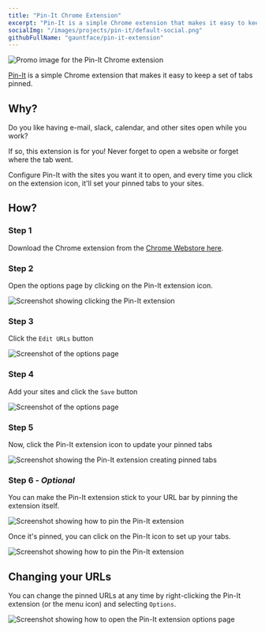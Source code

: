 ```yaml
---
title: "Pin-It Chrome Extension"
excerpt: "Pin-It is a simple Chrome extension that makes it easy to keep a set of tabs pinned."
socialImg: "/images/projects/pin-it/default-social.png"
githubFullName: "gauntface/pin-it-extension"
---
```


![Promo image for the Pin-It Chrome extension](/images/projects/pin-it/default-social.png)

[Pin-It](https://chrome.google.com/webstore/detail/pin-it/iaebojjjijdaeinlldahkekclhdjgkme)
is a simple Chrome extension that makes it easy to keep a set of tabs pinned.

## Why?

Do you like having e-mail, slack, calendar, and other sites open while you work?

If so, this extension is for you! Never forget to open a website or forget
where the tab went.

Configure Pin-It with the sites you want it to open, and every time you click
on the extension icon, it'll set your pinned tabs to your sites.

## How?

### Step 1
Download the Chrome extension from the
[Chrome Webstore here](https://chrome.google.com/webstore/detail/pin-it/iaebojjjijdaeinlldahkekclhdjgkme).

### Step 2

Open the options page by clicking on the Pin-It extension icon.

![Screenshot showing clicking the Pin-It extension](/images/projects/pin-it/pin-it-step-1.png)

### Step 3

Click the `Edit URLs` button

![Screenshot of the options page](/images/projects/pin-it/pin-it-step-2.png)

### Step 4

Add your sites and click the `Save` button

![Screenshot of the options page](/images/projects/pin-it/pin-it-step-3.png)

### Step 5

Now, click the Pin-It extension icon to update your pinned tabs

![Screenshot showing the Pin-It extension creating pinned tabs](/images/projects/pin-it/pin-it-step-4.png)

### Step 6 - *Optional*

You can make the Pin-It extension stick to your URL bar by pinning the
extension itself.

![Screenshot showing how to pin the Pin-It extension](/images/projects/pin-it/pin-it-pin-extension.png)

Once it's pinned, you can click on the Pin-It icon to set up your tabs.

![Screenshot showing how to pin the Pin-It extension](/images/projects/pin-it/pin-it-pinned.png)

## Changing your URLs

You can change the pinned URLs at any time by right-clicking the Pin-It
extension (or the menu icon) and selecting `Options`.

![Screenshot showing how to open the Pin-It extension options page](/images/projects/pin-it/pin-it-options.png)